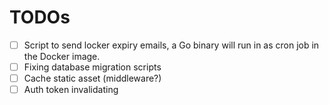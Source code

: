 # TODOs

- [ ] Script to send locker expiry emails, a Go binary will run in as cron job
      in the Docker image.
- [ ] Fixing database migration scripts
- [ ] Cache static asset (middleware?)
- [ ] Auth token invalidating
